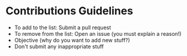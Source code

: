 # Contributions Guidelines
* To add to the list: Submit a pull request
* To remove from the list: Open an issue (you must explain a reason!)
* Objective (why do you want to add new stuff?)
* Don't submit any inappropriate stuff

